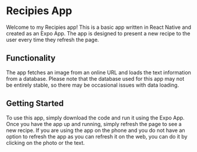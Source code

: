 # Recipies App

Welcome to my Recipies app! This is a basic app written in React Native and created as an Expo App. The app is designed to present a new recipe to the user every time they refresh the page.

## Functionality
The app fetches an image from an online URL and loads the text information from a database. Please note that the database used for this app may not be entirely stable, so there may be occasional issues with data loading.

## Getting Started
To use this app, simply download the code and run it using the Expo App. Once you have the app up and running, simply refresh the page to see a new recipe.
If you are using the app on the phone and you do not have an option to refresh the app as you can refresh it on the web, you can do it by clicking on the photo or the text.
